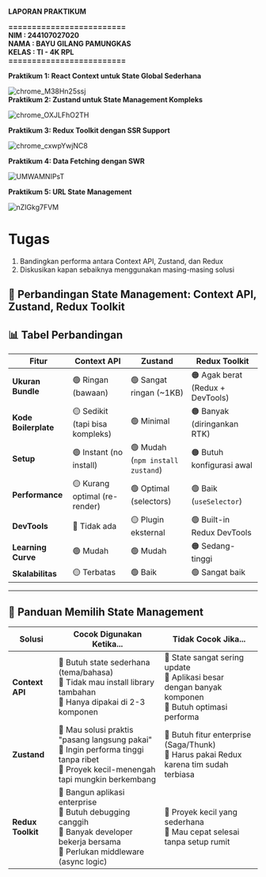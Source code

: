 **LAPORAN PRAKTIKUM** <br>

**=========================** <br>
**NIM : 244107027020** <br>
**NAMA : BAYU GILANG PAMUNGKAS** <br>
**KELAS : TI - 4K RPL** <br>
**=========================** <br>

**Praktikum 1: React Context untuk State Global Sederhana** <br>

![chrome_M38Hn25ssj](https://github.com/user-attachments/assets/303a18e8-1322-42f8-a764-2a9edf813f41) <br>
**Praktikum 2: Zustand untuk State Management Kompleks** <br>

![chrome_OXJLFhO2TH](https://github.com/user-attachments/assets/11e35ffc-ca6b-4304-84e5-80d2bf438be3) <br>

**Praktikum 3: Redux Toolkit dengan SSR Support** <br>

![chrome_cxwpYwjNC8](https://github.com/user-attachments/assets/ebec03b8-01fb-4f45-aff7-b4757801e322) <br>

**Praktikum 4: Data Fetching dengan SWR** <br>

![UMWAMNIPsT](https://github.com/user-attachments/assets/f0834d02-e146-4255-89f6-b5dc37f2a372) <br>

**Praktikum 5: URL State Management** <br>

![nZIGkg7FVM](https://github.com/user-attachments/assets/85d97c0f-02b4-4dd2-b599-57294a259d4c) <br>


# Tugas <br>
1.	Bandingkan performa antara Context API, Zustand, dan Redux <br>
2.	Diskusikan kapan sebaiknya menggunakan masing-masing solusi <br>

## 🚀 Perbandingan State Management: Context API, Zustand, Redux Toolkit
## 📊 Tabel Perbandingan

| Fitur               | Context API           | Zustand               | Redux Toolkit         |
|---------------------|----------------------|----------------------|----------------------|
| **Ukuran Bundle**   | 🟢 Ringan (bawaan)   | 🟢 Sangat ringan (~1KB) | 🟠 Agak berat (Redux + DevTools) |
| **Kode Boilerplate** | 🟡 Sedikit (tapi bisa kompleks) | 🟢 Minimal | 🟠 Banyak (diringankan RTK) |
| **Setup**          | 🟢 Instant (no install) | 🟢 Mudah (`npm install zustand`) | 🟠 Butuh konfigurasi awal |
| **Performance**    | 🟡 Kurang optimal (re-render) | 🟢 Optimal (selectors) | 🟢 Baik (`useSelector`) |
| **DevTools**       | 🔴 Tidak ada | 🟡 Plugin eksternal | 🟢 Built-in Redux DevTools |
| **Learning Curve** | 🟢 Mudah | 🟢 Mudah | 🟠 Sedang-tinggi |
| **Skalabilitas**   | 🟡 Terbatas | 🟢 Baik | 🟢 Sangat baik |


---

## 📌 Panduan Memilih State Management

| Solusi          | Cocok Digunakan Ketika...                                                                 | Tidak Cocok Jika...                                                                 |
|----------------|----------------------------------------------------------------------------------------|----------------------------------------------------------------------------------|
| **Context API** | 🔸 Butuh state sederhana (tema/bahasa) <br> 🔸 Tidak mau install library tambahan <br> 🔸 Hanya dipakai di 2-3 komponen | 🚫 State sangat sering update <br> 🚫 Aplikasi besar dengan banyak komponen <br> 🚫 Butuh optimasi performa |
| **Zustand**    | 🔸 Mau solusi praktis "pasang langsung pakai" <br> 🔸 Ingin performa tinggi tanpa ribet <br> 🔸 Proyek kecil-menengah tapi mungkin berkembang | 🚫 Butuh fitur enterprise (Saga/Thunk) <br> 🚫 Harus pakai Redux karena tim sudah terbiasa |
| **Redux Toolkit** | 🔸 Bangun aplikasi enterprise <br> 🔸 Butuh debugging canggih <br> 🔸 Banyak developer bekerja bersama <br> 🔸 Perlukan middleware (async logic) | 🚫 Proyek kecil yang sederhana <br> 🚫 Mau cepat selesai tanpa setup rumit |
